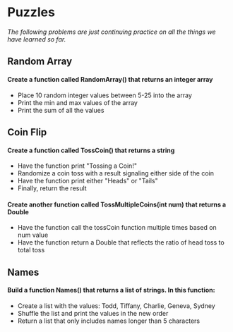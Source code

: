 # Puzzles
*The following problems are just continuing practice on all the things we have learned so far.*

## Random Array
#### Create a function called RandomArray() that returns an integer array
* Place 10 random integer values between 5-25 into the array
* Print the min and max values of the array
* Print the sum of all the values

## Coin Flip
#### Create a function called TossCoin() that returns a string
* Have the function print "Tossing a Coin!"
* Randomize a coin toss with a result signaling either side of the coin 
* Have the function print either "Heads" or "Tails"
* Finally, return the result

#### Create another function called TossMultipleCoins(int num) that returns a Double
* Have the function call the tossCoin function multiple times based on num value
* Have the function return a Double that reflects the ratio of head toss to total toss

## Names
#### Build a function Names() that returns a list of strings.  In this function:
* Create a list with the values: Todd, Tiffany, Charlie, Geneva, Sydney
* Shuffle the list and print the values in the new order
* Return a list that only includes names longer than 5 characters